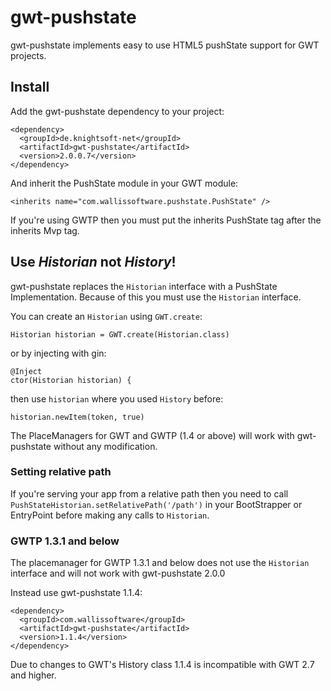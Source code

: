 # gwt-pushstate

gwt-pushstate implements easy to use HTML5 pushState support for GWT projects.

## Install

Add the gwt-pushstate dependency to your project:

    <dependency>
      <groupId>de.knightsoft-net</groupId>
      <artifactId>gwt-pushstate</artifactId>
      <version>2.0.0.7</version>
    </dependency>

And inherit the PushState module in your GWT module:

    <inherits name="com.wallissoftware.pushstate.PushState" />
    
If you're using GWTP then you must put the inherits PushState tag after the inherits Mvp tag.


## Use *Historian* not *History*!

gwt-pushstate replaces the `Historian` interface with a PushState Implementation. Because of this you must use the `Historian` interface.

You can create an `Historian` using `GWT.create`:

`Historian historian = GWT.create(Historian.class)`

or by injecting with gin:

```
@Inject
ctor(Historian historian) {
```

then use `historian` where you used `History` before:

`historian.newItem(token, true)`

The PlaceManagers for GWT and GWTP (1.4 or above) will work with gwt-pushstate without any modification.

### Setting relative path

If you're serving your app from a relative path then you need to call `PushStateHistorian.setRelativePath('/path')` in your BootStrapper or EntryPoint before making any calls to `Historian`.

### GWTP 1.3.1 and below

The placemanager for GWTP 1.3.1 and below does not use the `Historian` interface and will not work with gwt-pushstate 2.0.0

Instead use gwt-pushstate 1.1.4:

```
<dependency>
  <groupId>com.wallissoftware</groupId>
  <artifactId>gwt-pushstate</artifactId>
  <version>1.1.4</version>
</dependency>
```

Due to changes to GWT's History class 1.1.4 is incompatible with GWT 2.7 and higher.

